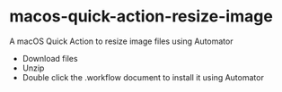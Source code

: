 # macos-quick-action-resize-image
A macOS Quick Action to resize image files using Automator

- Download files
- Unzip
- Double click the .workflow document to install it using Automator
